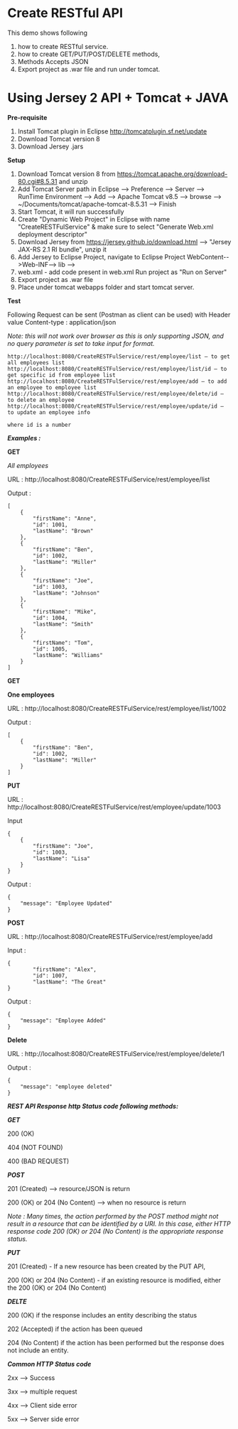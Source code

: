 Create RESTful API
=====

This demo shows following
1) how to create RESTful service.
2) how to create GET/PUT/POST/DELETE methods,
3) Methods Accepts JSON
4) Export project as .war file and run under tomcat.

Using Jersey 2 API + Tomcat + JAVA
=====

**Pre-requisite**
1. Install Tomcat plugin in Eclipse
http://tomcatplugin.sf.net/update
2. Download Tomcat version 8
3. Download Jersey .jars

**Setup**

1. Download Tomcat version 8 from https://tomcat.apache.org/download-80.cgi#8.5.31 and unzip
2. Add Tomcat Server path in Eclipse --> Preference --> Server --> RunTime Environment --> Add --> Apache Tomcat v8.5 --> browse --> ~/Documents/tomcat/apache-tomcat-8.5.31 --> Finish
3. Start Tomcat, it will run successfully  
4. Create "Dynamic Web Project" in Eclipse with name "CreateRESTFulService" & make sure to select "Generate Web.xml deployment descriptor"
4. Download Jersey from https://jersey.github.io/download.html --> "Jersey JAX-RS 2.1 RI bundle", unzip it
5. Add Jersey to Eclipse Project, navigate to Eclipse Project WebContent-->Web-INF--> lib --> <place all jersey jars>
6. web.xml - add code present in web.xml
Run project as "Run on Server"
7. Export project as .war file
8. Place under tomcat webapps folder and start tomcat server.

**Test**

Following Request can be sent (Postman as client can be used) with Header value Content-type : application/json

*Note: this will not work over browser as this is only supporting JSON, and no query parameter is set to take input for format.*
	
	http://localhost:8080/CreateRESTFulService/rest/employee/list — to get all employees list
	http://localhost:8080/CreateRESTFulService/rest/employee/list/id — to get specific id from employee list
	http://localhost:8080/CreateRESTFulService/rest/employee/add — to add an employee to employee list
	http://localhost:8080/CreateRESTFulService/rest/employee/delete/id — to delete an employee
	http://localhost:8080/CreateRESTFulService/rest/employee/update/id — to update an employee info
	
	where id is a number

***Examples :***

**GET**

*All employees*

URL : http://localhost:8080/CreateRESTFulService/rest/employee/list

Output :

```
[
    {
        "firstName": "Anne",
        "id": 1001,
        "lastName": "Brown"
    },
    {
        "firstName": "Ben",
        "id": 1002,
        "lastName": "Miller"
    },
    {
        "firstName": "Joe",
        "id": 1003,
        "lastName": "Johnson"
    },
    {
        "firstName": "Mike",
        "id": 1004,
        "lastName": "Smith"
    },
    {
        "firstName": "Tom",
        "id": 1005,
        "lastName": "Williams"
    }
]
```

**GET**

**One employees**

URL : http://localhost:8080/CreateRESTFulService/rest/employee/list/1002

Output :

```
[
    {
        "firstName": "Ben",
        "id": 1002,
        "lastName": "Miller"
    }
]
```

**PUT**

URL : http://localhost:8080/CreateRESTFulService/rest/employee/update/1003

Input 

```
{
    {
        "firstName": "Joe",
        "id": 1003,
        "lastName": "Lisa"
    }
}
```

Output :

```
{
    "message": "Employee Updated"
}
```

**POST**

URL : http://localhost:8080/CreateRESTFulService/rest/employee/add

Input :

```
{
        "firstName": "Alex",
        "id": 1007,
        "lastName": "The Great"
}
```

Output :

```
{
    "message": "Employee Added"
}
```

**Delete**

URL : http://localhost:8080/CreateRESTFulService/rest/employee/delete/1

Output :

```
{
    "message": "employee deleted"
}
```


***REST API Response http Status code following methods:***

***GET***

200 (OK)

404 (NOT FOUND)

400 (BAD REQUEST)

***POST***

201 (Created) --> resource/JSON is return

200 (OK) or 204 (No Content) --> when no resource is return


*Note : Many times, the action performed by the POST method might not result in a resource that can be identified by a URI. In this case, either HTTP response code 200 (OK) or 204 (No Content) is the appropriate response status.*

***PUT***

201 (Created) - If a new resource has been created by the PUT API,

200 (OK) or 204 (No Content)  - if an existing resource is modified, either the 200 (OK) or 204 (No Content)

***DELTE***

200 (OK) if the response includes an entity describing the status

202 (Accepted) if the action has been queued

204 (No Content) if the action has been performed but the response does not include an entity.

***Common HTTP Status code***

2xx --> Success 

3xx --> multiple request

4xx --> Client side error

5xx --> Server side error

